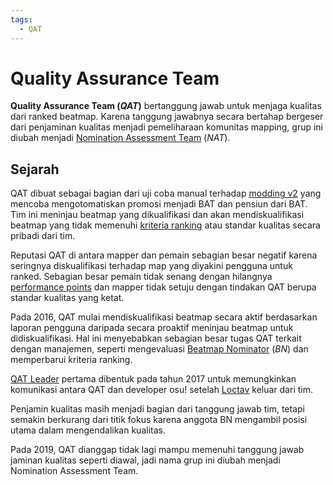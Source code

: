 ```yaml
---
tags:
  - QAT
---
```


# Quality Assurance Team

**Quality Assurance Team (*QAT*)** bertanggung jawab untuk menjaga kualitas dari ranked beatmap. Karena tanggung jawabnya secara bertahap bergeser dari penjaminan kualitas menjadi pemeliharaan komunitas mapping, grup ini diubah menjadi [Nomination Assessment Team](/wiki/People/Nomination_Assessment_Team) (*NAT*).

## Sejarah

QAT dibuat sebagai bagian dari uji coba manual terhadap [modding v2](/wiki/Beatmap_discussion) yang mencoba mengotomatiskan promosi menjadi BAT dan pensiun dari BAT. Tim ini meninjau beatmap yang dikualifikasi dan akan mendiskualifikasi beatmap yang tidak memenuhi [kriteria ranking](/wiki/Ranking_Criteria) atau standar kualitas secara pribadi dari tim.

Reputasi QAT di antara mapper dan pemain sebagian besar negatif karena seringnya diskualifikasi terhadap map yang diyakini pengguna untuk ranked. Sebagian besar pemain tidak senang dengan hilangnya [performance points](/wiki/Performance_points) dan mapper tidak setuju dengan tindakan QAT berupa standar kualitas yang ketat.

Pada 2016, QAT mulai mendiskualifikasi beatmap secara aktif berdasarkan laporan pengguna daripada secara proaktif meninjau beatmap untuk didiskualifikasi. Hal ini menyebabkan sebagian besar tugas QAT terkait dengan manajemen, seperti mengevaluasi [Beatmap Nominator](/wiki/People/Beatmap_Nominators) (*BN*) dan memperbarui kriteria ranking.

[QAT Leader](/wiki/People/Quality_Assurance_Team/QAT_Leaders) pertama dibentuk pada tahun 2017 untuk memungkinkan komunikasi antara QAT dan developer osu! setelah [Loctav](https://osu.ppy.sh/users/71366) keluar dari tim.

Penjamin kualitas masih menjadi bagian dari tanggung jawab tim, tetapi semakin berkurang dari titik fokus karena anggota BN mengambil posisi utama dalam mengendalikan kualitas.

Pada 2019, QAT dianggap tidak lagi mampu memenuhi tanggung jawab jaminan kualitas seperti diawal, jadi nama grup ini diubah menjadi Nomination Assessment Team.
